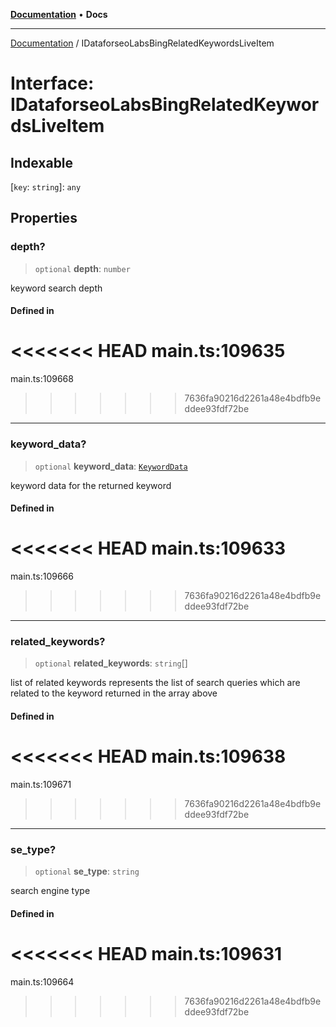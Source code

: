 [**Documentation**](../README.md) • **Docs**

***

[Documentation](../globals.md) / IDataforseoLabsBingRelatedKeywordsLiveItem

# Interface: IDataforseoLabsBingRelatedKeywordsLiveItem

## Indexable

 \[`key`: `string`\]: `any`

## Properties

### depth?

> `optional` **depth**: `number`

keyword search depth

#### Defined in

<<<<<<< HEAD
main.ts:109635
=======
main.ts:109668
>>>>>>> 7636fa90216d2261a48e4bdfb9eddee93fdf72be

***

### keyword\_data?

> `optional` **keyword\_data**: [`KeywordData`](../classes/KeywordData.md)

keyword data for the returned keyword

#### Defined in

<<<<<<< HEAD
main.ts:109633
=======
main.ts:109666
>>>>>>> 7636fa90216d2261a48e4bdfb9eddee93fdf72be

***

### related\_keywords?

> `optional` **related\_keywords**: `string`[]

list of related keywords
represents the list of search queries which are related to the keyword returned in the array above

#### Defined in

<<<<<<< HEAD
main.ts:109638
=======
main.ts:109671
>>>>>>> 7636fa90216d2261a48e4bdfb9eddee93fdf72be

***

### se\_type?

> `optional` **se\_type**: `string`

search engine type

#### Defined in

<<<<<<< HEAD
main.ts:109631
=======
main.ts:109664
>>>>>>> 7636fa90216d2261a48e4bdfb9eddee93fdf72be
